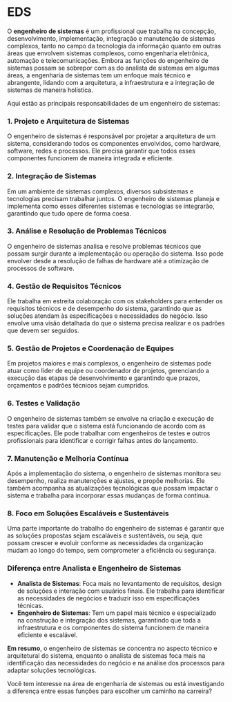 # EDS

O **engenheiro de sistemas** é um profissional que trabalha na concepção, desenvolvimento, implementação, integração e manutenção de sistemas complexos, tanto no campo da tecnologia da informação quanto em outras áreas que envolvem sistemas complexos, como engenharia eletrônica, automação e telecomunicações. Embora as funções do engenheiro de sistemas possam se sobrepor com as do analista de sistemas em algumas áreas, a engenharia de sistemas tem um enfoque mais técnico e abrangente, lidando com a arquitetura, a infraestrutura e a integração de sistemas de maneira holística.

Aqui estão as principais responsabilidades de um engenheiro de sistemas:

### 1. **Projeto e Arquitetura de Sistemas**
   O engenheiro de sistemas é responsável por projetar a arquitetura de um sistema, considerando todos os componentes envolvidos, como hardware, software, redes e processos. Ele precisa garantir que todos esses componentes funcionem de maneira integrada e eficiente.

### 2. **Integração de Sistemas**
   Em um ambiente de sistemas complexos, diversos subsistemas e tecnologias precisam trabalhar juntos. O engenheiro de sistemas planeja e implementa como esses diferentes sistemas e tecnologias se integrarão, garantindo que tudo opere de forma coesa.

### 3. **Análise e Resolução de Problemas Técnicos**
   O engenheiro de sistemas analisa e resolve problemas técnicos que possam surgir durante a implementação ou operação do sistema. Isso pode envolver desde a resolução de falhas de hardware até a otimização de processos de software.

### 4. **Gestão de Requisitos Técnicos**
   Ele trabalha em estreita colaboração com os stakeholders para entender os requisitos técnicos e de desempenho do sistema, garantindo que as soluções atendam às especificações e necessidades do negócio. Isso envolve uma visão detalhada do que o sistema precisa realizar e os padrões que devem ser seguidos.

### 5. **Gestão de Projetos e Coordenação de Equipes**
   Em projetos maiores e mais complexos, o engenheiro de sistemas pode atuar como líder de equipe ou coordenador de projetos, gerenciando a execução das etapas de desenvolvimento e garantindo que prazos, orçamentos e padrões técnicos sejam cumpridos.

### 6. **Testes e Validação**
   O engenheiro de sistemas também se envolve na criação e execução de testes para validar que o sistema está funcionando de acordo com as especificações. Ele pode trabalhar com engenheiros de testes e outros profissionais para identificar e corrigir falhas antes do lançamento.

### 7. **Manutenção e Melhoria Contínua**
   Após a implementação do sistema, o engenheiro de sistemas monitora seu desempenho, realiza manutenções e ajustes, e propõe melhorias. Ele também acompanha as atualizações tecnológicas que possam impactar o sistema e trabalha para incorporar essas mudanças de forma contínua.

### 8. **Foco em Soluções Escaláveis e Sustentáveis**
   Uma parte importante do trabalho do engenheiro de sistemas é garantir que as soluções propostas sejam escaláveis e sustentáveis, ou seja, que possam crescer e evoluir conforme as necessidades da organização mudam ao longo do tempo, sem comprometer a eficiência ou segurança.

### Diferença entre Analista e Engenheiro de Sistemas
- **Analista de Sistemas**: Foca mais no levantamento de requisitos, design de soluções e interação com usuários finais. Ele trabalha para identificar as necessidades de negócios e traduzir isso em especificações técnicas.
- **Engenheiro de Sistemas**: Tem um papel mais técnico e especializado na construção e integração dos sistemas, garantindo que toda a infraestrutura e os componentes do sistema funcionem de maneira eficiente e escalável.

**Em resumo**, o engenheiro de sistemas se concentra no aspecto técnico e arquitetural do sistema, enquanto o analista de sistemas foca mais na identificação das necessidades do negócio e na análise dos processos para adaptar soluções tecnológicas.

Você tem interesse na área de engenharia de sistemas ou está investigando a diferença entre essas funções para escolher um caminho na carreira?